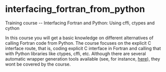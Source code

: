 # interfacing_fortran_from_python
Training course -- Interfacing Fortran and Python: Using cffi, ctypes and cython


In this course you will get a basic knowledge on different alternatives of calling Fortran code from Python. The course focuses on the explicit C interface route, that is,
coding explicit C interface in Fortran and calling that with Python libraries like ctypes, cffi, etc. Although there are several automatic wrapper generation tools available (see, for instance, [here](https://fortranwiki.org/fortran/show/Python)), they wont be covered by the course.
